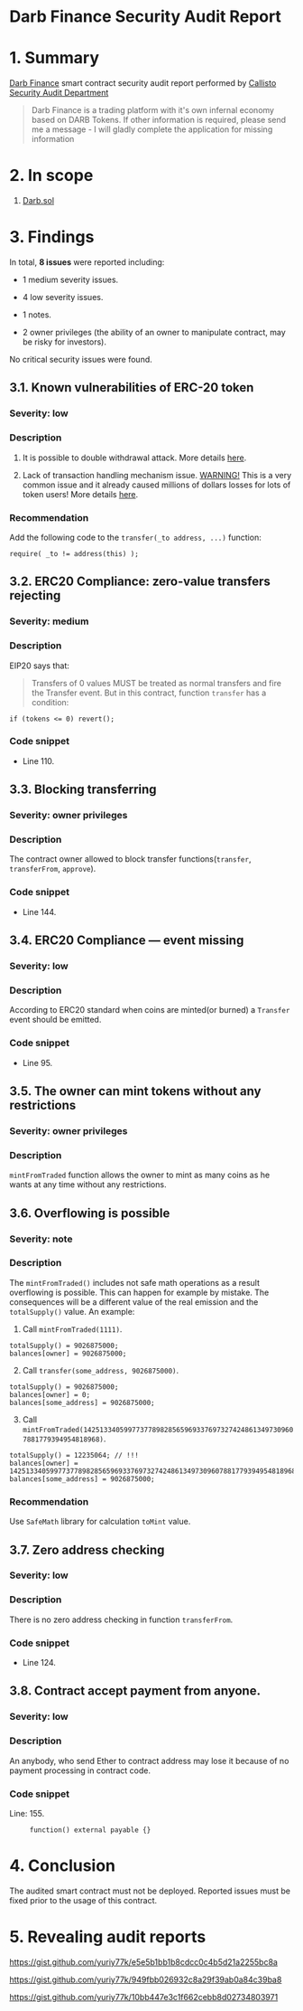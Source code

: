 # Darb Finance Security Audit Report

# 1. Summary

[Darb Finance](https://darbfinance.com) smart contract security audit report performed by [Callisto Security Audit Department](https://github.com/EthereumCommonwealth/Auditing)

> Darb Finance is a trading platform with it's own infernal economy based on DARB Tokens. If other information is required, please send me a message - I will gladly complete the application for missing information

# 2. In scope

1. [Darb.sol](https://etherscan.io/address/0xc224dfe42a5332a497334fadb8fed7e7aa4bdf13#contracts)

# 3. Findings

In total, **8 issues** were reported including:

- 1 medium severity issues.

- 4 low severity issues.

- 1 notes.

- 2 owner privileges (the ability of an owner to manipulate contract, may be risky for investors).

No critical security issues were found.

## 3.1. Known vulnerabilities of ERC-20 token

### Severity: low

### Description

1. It is possible to double withdrawal attack. More details [here](https://docs.google.com/document/d/1YLPtQxZu1UAvO9cZ1O2RPXBbT0mooh4DYKjA_jp-RLM/edit).

2. Lack of transaction handling mechanism issue. [WARNING!](https://gist.github.com/Dexaran/ddb3e89fe64bf2e06ed15fbd5679bd20)  This is a very common issue and it already caused millions of dollars losses for lots of token users! More details [here](https://docs.google.com/document/d/1Feh5sP6oQL1-1NHi-X1dbgT3ch2WdhbXRevDN681Jv4/edit).

### Recommendation

Add the following code to the `transfer(_to address, ...)` function:

```
require( _to != address(this) );

```

## 3.2. ERC20 Compliance: zero-value transfers rejecting

### Severity: medium

### Description

EIP20 says that:
> Transfers of 0 values MUST be treated as normal transfers and fire the Transfer event.
But in this contract, function `transfer` has a condition:
```solidity
if (tokens <= 0) revert();
```

### Code snippet

* Line 110.

## 3.3. Blocking transferring

### Severity: owner privileges

### Description

The contract owner allowed to block transfer functions(`transfer`, `transferFrom`, `approve`).

### Code snippet

* Line 144.

## 3.4. ERC20 Compliance — event missing

### Severity: low

### Description

According to ERC20 standard when coins are minted(or burned) a `Transfer` event should be emitted.

### Code snippet

* Line 95.

## 3.5. The owner can mint tokens without any restrictions

### Severity: owner privileges

### Description

`mintFromTraded` function allows the owner to mint as many coins as he wants at any time without any restrictions.

## 3.6. Overflowing is possible

### Severity: note

### Description

The `mintFromTraded()` includes not safe math operations as a result overflowing is possible. This can happen for example by mistake. The consequences will be a different value of the real emission and the `totalSupply()` value.
An example:

1. Call `mintFromTraded(1111)`.
```solidity
totalSupply() = 9026875000;
balances[owner] = 9026875000;
```
2. Call `transfer(some_address, 9026875000)`.
```solidity
totalSupply() = 9026875000;
balances[owner] = 0;
balances[some_address] = 9026875000;
```
3. Call `mintFromTraded(14251334059977377898285659693376973274248613497309607881779394954818968)`.
```solidity
totalSupply() = 12235064; // !!!
balances[owner] = 14251334059977377898285659693376973274248613497309607881779394954818968;
balances[some_address] = 9026875000;
```

### Recommendation

Use `SafeMath` library for calculation `toMint` value.

## 3.7. Zero address checking

### Severity: low

### Description

There is no zero address checking in function `transferFrom`.

### Code snippet

* Line 124.

## 3.8. Contract accept payment from anyone.

### Severity: low

### Description

An anybody, who send Ether to contract address may lose it because of no payment processing in contract code.

### Code snippet

Line: 155.

         function() external payable {}

# 4. Conclusion

The audited smart contract must not be deployed. Reported issues must be fixed prior to the usage of this contract.

# 5. Revealing audit reports

https://gist.github.com/yuriy77k/e5e5b1bb1b8cdcc0c4b5d21a2255bc8a

https://gist.github.com/yuriy77k/949fbb026932c8a29f39ab0a84c39ba8

https://gist.github.com/yuriy77k/10bb447e3c1f662cebb8d02734803971
